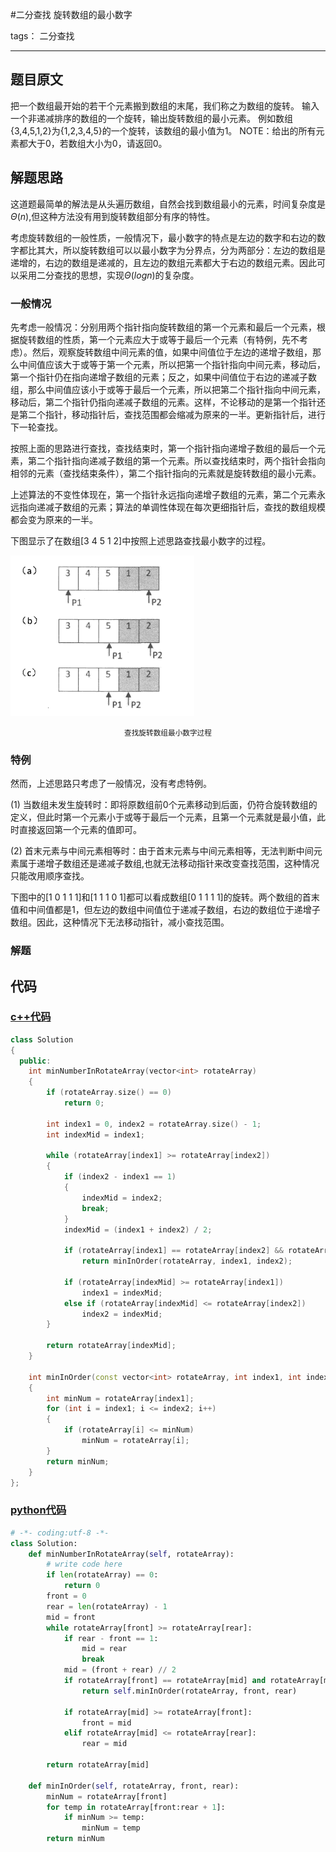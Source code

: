 #二分查找 旋转数组的最小数字

tags： 二分查找

---

## 题目原文
把一个数组最开始的若干个元素搬到数组的末尾，我们称之为数组的旋转。 输入一个非递减排序的数组的一个旋转，输出旋转数组的最小元素。 例如数组{3,4,5,1,2}为{1,2,3,4,5}的一个旋转，该数组的最小值为1。 NOTE：给出的所有元素都大于0，若数组大小为0，请返回0。

## 解题思路
这道题最简单的解法是从头遍历数组，自然会找到数组最小的元素，时间复杂度是$\Theta(n)$,但这种方法没有用到旋转数组部分有序的特性。

考虑旋转数组的一般性质，一般情况下，最小数字的特点是左边的数字和右边的数字都比其大，所以旋转数组可以以最小数字为分界点，分为两部分：左边的数组是递增的，右边的数组是递减的，且左边的数组元素都大于右边的数组元素。因此可以采用二分查找的思想，实现$\Theta(logn)$的复杂度。

### 一般情况
先考虑一般情况：分别用两个指针指向旋转数组的第一个元素和最后一个元素，根据旋转数组的性质，第一个元素应大于或等于最后一个元素（有特例，先不考虑）。然后，观察旋转数组中间元素的值，如果中间值位于左边的递增子数组，那么中间值应该大于或等于第一个元素，所以把第一个指针指向中间元素，移动后，第一个指针仍在指向递增子数组的元素；反之，如果中间值位于右边的递减子数组，那么中间值应该小于或等于最后一个元素，所以把第二个指针指向中间元素，移动后，第二个指针仍指向递减子数组的元素。这样，不论移动的是第一个指针还是第二个指针，移动指针后，查找范围都会缩减为原来的一半。更新指针后，进行下一轮查找。

按照上面的思路进行查找，查找结束时，第一个指针指向递增子数组的最后一个元素，第二个指针指向递减子数组的第一个元素。所以查找结束时，两个指针会指向相邻的元素（查找结束条件），第二个指针指向的元素就是旋转数组的最小元素。

上述算法的不变性体现在，第一个指针永远指向递增子数组的元素，第二个元素永远指向递减子数组的元素；算法的单调性体现在每次更细指针后，查找的数组规模都会变为原来的一半。

下图显示了在数组[3 4 5 1 2]中按照上述思路查找最小数字的过程。

![查找旋转数组最小数字过程][1]
<center><small> 查找旋转数组最小数字过程</small></center>

### 特例
然而，上述思路只考虑了一般情况，没有考虑特例。

(1) 当数组未发生旋转时：即将原数组前0个元素移动到后面，仍符合旋转数组的定义，但此时第一个元素小于或等于最后一个元素，且第一个元素就是最小值，此时直接返回第一个元素的值即可。

(2) 首末元素与中间元素相等时：由于首末元素与中间元素相等，无法判断中间元素属于递增子数组还是递减子数组,也就无法移动指针来改变查找范围，这种情况只能改用顺序查找。

下图中的[1 0 1 1 1]和[1 1 1 0 1]都可以看成数组[0 1 1 1 1]的旋转。两个数组的首末值和中间值都是1，但左边的数组中间值位于递减子数组，右边的数组位于递增子数组。因此，这种情况下无法移动指针，减小查找范围。

### 解题


## 代码
### [c++代码](./src/cpp/旋转数组的最小数字.cpp)

```c++
class Solution
{
  public:
    int minNumberInRotateArray(vector<int> rotateArray)
    {
        if (rotateArray.size() == 0)
            return 0;

        int index1 = 0, index2 = rotateArray.size() - 1;
        int indexMid = index1;

        while (rotateArray[index1] >= rotateArray[index2])
        {
            if (index2 - index1 == 1)
            {
                indexMid = index2;
                break;
            }
            indexMid = (index1 + index2) / 2;

            if (rotateArray[index1] == rotateArray[index2] && rotateArray[index1] == rotateArray[indexMid])
                return minInOrder(rotateArray, index1, index2);

            if (rotateArray[indexMid] >= rotateArray[index1])
                index1 = indexMid;
            else if (rotateArray[indexMid] <= rotateArray[index2])
                index2 = indexMid;
        }

        return rotateArray[indexMid];
    }

    int minInOrder(const vector<int> rotateArray, int index1, int index2)
    {
        int minNum = rotateArray[index1];
        for (int i = index1; i <= index2; i++)
        {
            if (rotateArray[i] <= minNum)
                minNum = rotateArray[i];
        }
        return minNum;
    }
};
```

### [python代码](./src/python/旋转数组的最小数字.py)

```python
# -*- coding:utf-8 -*-
class Solution:
    def minNumberInRotateArray(self, rotateArray):
        # write code here
        if len(rotateArray) == 0:
            return 0
        front = 0
        rear = len(rotateArray) - 1
        mid = front
        while rotateArray[front] >= rotateArray[rear]:
            if rear - front == 1:
                mid = rear
                break
            mid = (front + rear) // 2
            if rotateArray[front] == rotateArray[mid] and rotateArray[mid] == rotateArray[rear]:
                return self.minInOrder(rotateArray, front, rear)

            if rotateArray[mid] >= rotateArray[front]:
                front = mid
            elif rotateArray[mid] <= rotateArray[rear]:
                rear = mid

        return rotateArray[mid]

    def minInOrder(self, rotateArray, front, rear):
        minNum = rotateArray[front]
        for temp in rotateArray[front:rear + 1]:
            if minNum >= temp:
                minNum = temp
        return minNum
```

[1]:./img/查找旋转数组最小数字过程.png